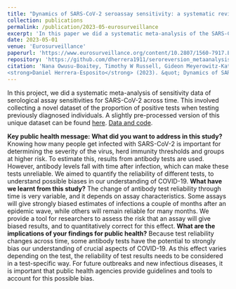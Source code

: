 ```yaml
---
title: "Dynamics of SARS-CoV-2 seroassay sensitivity: a systematic review and modeling study"
collection: publications
permalink: /publication/2023-05-eurosurveillance
excerpt: 'In this paper we did a systematic meta-analysis of the SARS-CoV-2 serological literature to collect a dataset on how assay sensitivity changes with time after infection. We report that assay characterisics are an essential determinant of sensitivity dynamics, and discuss the potential biases that this introduces in the literature.'
date: 2023-05-01
venue: 'Eurosurveillance'
paperurl: 'https://www.eurosurveillance.org/content/10.2807/1560-7917.ES.2023.28.21.2200809'
repository: 'https://github.com/dherrera1911/seroreversion_metaanalysis'
citation: 'Nana Owusu-Boaitey, Timothy W Russell, Gideon Meyerowitz-Katz, Andrew T Levin,
<strong>Daniel Herrera-Esposito</strong> (2023). &quot; Dynamics of SARS-CoV-2 seroassay sensitivity: a systematic review and modeling study .&quot; <i>Eurosurveillance</i>. 28(21).'
---
```


In this project, we did a systematic meta-analysis of sensitivity data
of serological assay sensitivities for SARS-CoV-2 across time. This
involved collecting a novel dataset of the proportion of positive tests
when testing previously diagnosed individuals. A slightly pre-processed
version of this unique dataset can be found
[here](https://github.com/dherrera1911/seroreversion_metaanalysis/blob/master/data/processed_data/PCR_to_serotest_all.csv). [Data and code](https://github.com/dherrera1911/seroreversion_metaanalysis).

**Key public health message:** 
**What did you want to address in this study?**
Knowing how many people get infected with SARS-CoV-2 is important for determining the severity of the virus, herd immunity thresholds and groups at higher risk. To estimate this, results from antibody tests are used. However, antibody levels fall with time after infection, which can make these tests unreliable. We aimed to quantify the reliability of different tests, to understand possible biases in our understanding of COVID-19.
**What have we learnt from this study?**
The change of antibody test reliability through time is very variable, and it depends on assay characteristics. Some assays will give strongly biased estimates of infections a couple of months after an epidemic wave, while others will remain reliable for many months. We provide a tool for researchers to assess the risk that an assay will give biased results, and to quantitatively correct for this effect.
**What are the implications of your findings for public health?**
Because test reliability changes across time, some antibody tests have the potential to strongly bias our understanding of crucial aspects of COVID-19. As this effect varies depending on the test, the reliability of test results needs to be considered in a test-specific way. For future outbreaks and new infectious diseases, it is important that public health agencies provide guidelines and tools to account for this possible bias.

